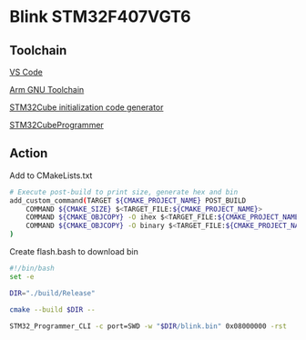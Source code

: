 # Blink STM32F407VGT6

## Toolchain

[VS Code](https://code.visualstudio.com/)

[Arm GNU Toolchain](https://developer.arm.com/downloads/-/arm-gnu-toolchain-downloads)

[STM32Cube initialization code generator](https://www.st.com/en/development-tools/stm32cubemx.html)

[STM32CubeProgrammer](https://www.st.com/en/development-tools/stm32cubeprog.html)

## Action

Add to CMakeLists.txt

```bash
# Execute post-build to print size, generate hex and bin
add_custom_command(TARGET ${CMAKE_PROJECT_NAME} POST_BUILD
    COMMAND ${CMAKE_SIZE} $<TARGET_FILE:${CMAKE_PROJECT_NAME}>
    COMMAND ${CMAKE_OBJCOPY} -O ihex $<TARGET_FILE:${CMAKE_PROJECT_NAME}> ${CMAKE_PROJECT_NAME}.hex
    COMMAND ${CMAKE_OBJCOPY} -O binary $<TARGET_FILE:${CMAKE_PROJECT_NAME}> ${CMAKE_PROJECT_NAME}.bin
)
```

Create flash.bash to download bin

```bash
#!/bin/bash
set -e

DIR="./build/Release"

cmake --build $DIR --

STM32_Programmer_CLI -c port=SWD -w "$DIR/blink.bin" 0x08000000 -rst
```